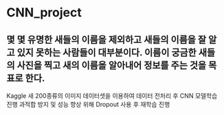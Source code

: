 # CNN_project
## 몇 몇 유명한 새들의 이름을 제외하고 새들의 이름을 잘 알고 있지 못하는 사람들이 대부분이다. 이름이 궁금한 새들의 사진을 찍고 새의 이름을 알아내어 정보를 주는 것을 목표로 한다.


Kaggle 새 200종류의 이미지 데이터셋을 이용하여 데이터 전처리 후 CNN 모델학습 진행
과적합 방지 및 성능 향상 위해 Dropout 사용 후 재학습 진행
